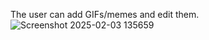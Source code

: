 The user can add GIFs/memes and edit them.
![Screenshot 2025-02-03 135659](https://github.com/user-attachments/assets/c3fac293-7223-4fde-90c0-4c412d0a0c63)
